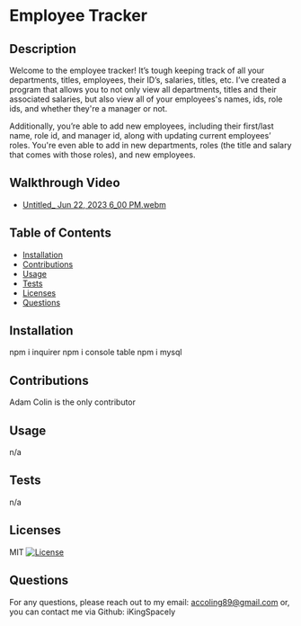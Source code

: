 # Employee Tracker

## Description
Welcome to the employee tracker! It’s tough keeping track of all your departments, titles, employees, their ID’s, salaries, titles, etc. I’ve created a program that allows you to not only view all departments, titles and their associated salaries, but also view all of your employees's names, ids, role ids, and whether they're a manager or not.

Additionally, you’re able to add new employees, including their first/last name, role id, and manager id, along with updating current employees’ roles. You're even able to add in new departments, roles (the title and salary that comes with those roles), and new employees.

## Walkthrough Video
- [Untitled_ Jun 22, 2023 6_00 PM.webm](https://github.com/iKingSpacely/employee-tracker/assets/131802980/dabcac0c-02bb-46c9-a5c1-371b3d3dfaac)

## Table of Contents
- [Installation](#installation)
- [Contributions](#contributions)
- [Usage](#usage)
- [Tests](#tests)
- [Licenses](#licenses)
- [Questions](#questions)

## Installation
npm i inquirer npm i console table npm i mysql

## Contributions
Adam Colin is the only contributor

## Usage
n/a

## Tests
n/a

## Licenses
MIT
[![License](https://img.shields.io/badge/License-MIT-red.svg)](https://opensource.org/licenses/MIT)

## Questions
For any questions, please reach out to my email: accoling89@gmail.com or, you can contact me via Github: iKingSpacely
